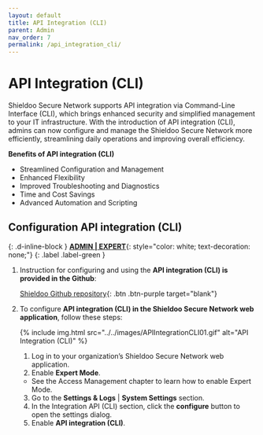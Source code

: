 ```yaml
---
layout: default
title: API Integration (CLI)
parent: Admin
nav_order: 7
permalink: /api_integration_cli/
---
```


# API Integration (CLI)

Shieldoo Secure Network supports API integration via Command-Line Interface (CLI), which brings enhanced security and simplified management to your IT infrastructure. With the introduction of API integration (CLI), admins can now configure and manage the Shieldoo Secure Network more efficiently, streamlining daily operations and improving overall efficiency.

__Benefits of API integration (CLI)__  
- Streamlined Configuration and Management
- Enhanced Flexibility
- Improved Troubleshooting and Diagnostics
- Time and Cost Savings
- Advanced Automation and Scripting

## Configuration API integration (CLI)
{: .d-inline-block }
[__ADMIN \| EXPERT__](/admin_getting_started/#administration-modes){: style="color: white; text-decoration: none;"}
{: .label .label-green }

1. Instruction for configuring and using the __API integration (CLI) is provided in the Github__:

    [Shieldoo Github repository](https://github.com/shieldoo/terraform-provider-shieldoo){: .btn .btn-purple target="blank"}

2. To configure __API integration (CLI) in the Shieldoo Secure Network web application__, follow these steps:

    {% include img.html src="../../images/APIIntegrationCLI01.gif" alt="API Integration (CLI)" %}

    1. Log in to your organization’s Shieldoo Secure Network web application.
    2. Enable __Expert Mode__.  
    - See the Access Management chapter to learn how to enable Expert Mode.  
    3. Go to the __Settings & Logs__ \| __System Settings__ section.  
    4. In the Integration API (CLI) section, click the __configure__ button to open the settings dialog.  
    5. Enable __API integration (CLI)__.